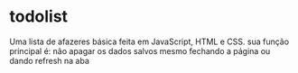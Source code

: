 # todolist
Uma lista de afazeres básica feita em JavaScript, HTML e CSS. sua função principal é: não apagar os dados salvos mesmo fechando a página ou dando refresh na aba
